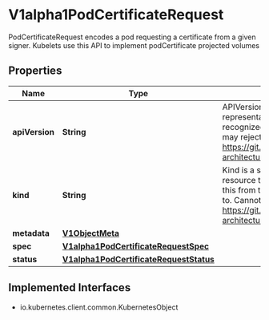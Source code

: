 

# V1alpha1PodCertificateRequest

PodCertificateRequest encodes a pod requesting a certificate from a given signer.  Kubelets use this API to implement podCertificate projected volumes
## Properties

Name | Type | Description | Notes
------------ | ------------- | ------------- | -------------
**apiVersion** | **String** | APIVersion defines the versioned schema of this representation of an object. Servers should convert recognized schemas to the latest internal value, and may reject unrecognized values. More info: https://git.k8s.io/community/contributors/devel/sig-architecture/api-conventions.md#resources |  [optional]
**kind** | **String** | Kind is a string value representing the REST resource this object represents. Servers may infer this from the endpoint the client submits requests to. Cannot be updated. In CamelCase. More info: https://git.k8s.io/community/contributors/devel/sig-architecture/api-conventions.md#types-kinds |  [optional]
**metadata** | [**V1ObjectMeta**](V1ObjectMeta.md) |  |  [optional]
**spec** | [**V1alpha1PodCertificateRequestSpec**](V1alpha1PodCertificateRequestSpec.md) |  | 
**status** | [**V1alpha1PodCertificateRequestStatus**](V1alpha1PodCertificateRequestStatus.md) |  |  [optional]


## Implemented Interfaces

* io.kubernetes.client.common.KubernetesObject


